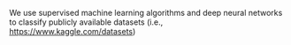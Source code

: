 We use supervised machine learning algorithms and deep neural networks to classify publicly available datasets (i.e., https://www.kaggle.com/datasets)
